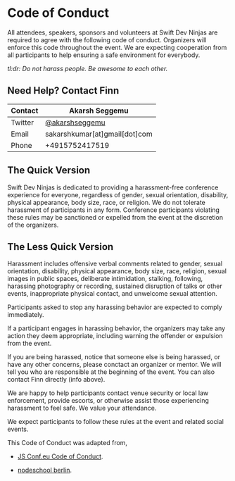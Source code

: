 # Code of Conduct

All attendees, speakers, sponsors and volunteers at Swift Dev Ninjas are required to agree with the following code of conduct. Organizers will enforce this code throughout the event. We are expecting cooperation from all participants to help ensuring a safe environment for everybody.

*tl:dr: Do not harass people. Be awesome to each other.*

## Need Help? Contact Finn

Contact | Akarsh Seggemu
--- | ---
Twitter | [@akarshseggemu](https://twitter.com/akarshseggemu)
Email | sakarshkumar[at]gmail[dot]com
Phone | +4915752417519

## The Quick Version

Swift Dev Ninjas is dedicated to providing a harassment-free conference experience for everyone, regardless of gender, sexual orientation, disability, physical appearance, body size, race, or religion. We do not tolerate harassment of participants in any form. Conference participants violating these rules may be sanctioned or expelled from the event at the discretion of the organizers.

## The Less Quick Version

Harassment includes offensive verbal comments related to gender, sexual orientation, disability, physical appearance, body size, race, religion, sexual images in public spaces, deliberate intimidation, stalking, following, harassing photography or recording, sustained disruption of talks or other events, inappropriate physical contact, and unwelcome sexual attention.

Participants asked to stop any harassing behavior are expected to comply immediately.

If a participant engages in harassing behavior, the organizers may take any action they deem appropriate, including warning the offender or expulsion from the event.

If you are being harassed, notice that someone else is being harassed, or have any other concerns, please conctact an organizer or mentor. We will tell you who are responsible at the beginning of the event. You can also contact Finn directly (info above).

We are happy to help participants contact venue security or local law enforcement, provide escorts, or otherwise assist those experiencing harassment to feel safe. We value your attendance.

We expect participants to follow these rules at the event and related social events.

This Code of Conduct was adapted from,

* [JS Conf.eu Code of Conduct]( http://2014.jsconf.eu/code-of-conduct.html).
  
* [nodeschool berlin](https://github.com/nodeschool/berlin/blob/master/codeofconduct.md).
